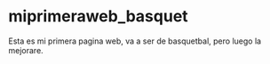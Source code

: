 # miprimeraweb_basquet
Esta es mi primera pagina web, va a ser de basquetbal, pero luego la mejorare.
